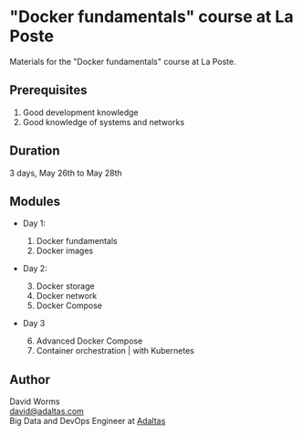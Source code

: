 
# "Docker fundamentals" course at La Poste

Materials for the "Docker fundamentals" course at La Poste.

## Prerequisites

1. Good development knowledge 
2. Good knowledge of systems and networks

## Duration

3 days, May 26th to May 28th

## Modules

- Day 1:

  1. Docker fundamentals
  2. Docker images

- Day 2:

  3. Docker storage
  4. Docker network
  5. Docker Compose

- Day 3

  6. Advanced Docker Compose
  7. Container orchestration | with Kubernetes

## Author

David Worms  
david@adaltas.com   
Big Data and DevOps Engineer at [Adaltas](https://www.adaltas.com/)
